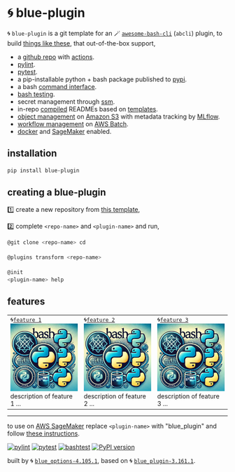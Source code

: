 # 🌀 blue-plugin

🌀 `blue-plugin` is a git template for an 🪄 [`awesome-bash-cli`](https://github.com/kamangir/awesome-bash-cli) (`abcli`) plugin, to build [things like these](https://github.com/kamangir?tab=repositories), that out-of-the-box support,

- a [github repo](https://github.com/) with [actions](https://github.com/features/actions).
- [pylint](https://pypi.org/project/pylint/).
- [pytest](https://docs.pytest.org/).
- a pip-installable python + bash package published to [pypi](https://pypi.org/).
- a bash [command interface](./blue_plugin/.abcli/blue_plugin.sh).
- [bash testing](./.github/workflows/bashtest.yml).
- secret management through [ssm](https://docs.aws.amazon.com/secretsmanager/).
- in-repo [compiled](./blue_plugin/README.py) READMEs based on [templates](./template.md).
- [object management](https://github.com/kamangir/blue-objects) on [Amazon S3](https://aws.amazon.com/s3/) with metadata tracking by [MLflow](https://mlflow.org/).
- [workflow management](https://github.com/kamangir/notebooks-and-scripts/tree/main/notebooks_and_scripts/workflow) on [AWS Batch](https://aws.amazon.com/batch/).
- [docker](https://github.com/kamangir/notebooks-and-scripts/blob/main/notebooks_and_scripts/.abcli/docker.sh) and [SageMaker](https://github.com/kamangir/notebooks-and-scripts/blob/main/notebooks_and_scripts/.abcli/sagemaker.sh) enabled.

## installation

```bash
pip install blue-plugin
```

## creating a blue-plugin

1️⃣ create a new repository from [this template](https://github.com/kamangir/blue-plugin),

2️⃣ complete `<repo-name>` and `<plugin-name>` and run,

```bash
@git clone <repo-name> cd

@plugins transform <repo-name>

@init
<plugin-name> help
```

## features

|   |   |   |
| --- | --- | --- |
| 🌀[`feature 1`](#) [![image](https://github.com/kamangir/assets/raw/main/blue-plugin/marquee.png?raw=true)](#) description of feature 1 ... | 🌀[`feature 2`](#) [![image](https://github.com/kamangir/assets/raw/main/blue-plugin/marquee.png?raw=true)](#) description of feature 2 ... | 🌀[`feature 3`](#) [![image](https://github.com/kamangir/assets/raw/main/blue-plugin/marquee.png?raw=true)](#) description of feature 3 ... |

---

to use on [AWS SageMaker](https://aws.amazon.com/sagemaker/) replace `<plugin-name>` with "blue_plugin" and follow [these instructions](https://github.com/kamangir/notebooks-and-scripts/blob/main/SageMaker.md).

[![pylint](https://github.com/kamangir/blue-plugin/actions/workflows/pylint.yml/badge.svg)](https://github.com/kamangir/blue-plugin/actions/workflows/pylint.yml) [![pytest](https://github.com/kamangir/blue-plugin/actions/workflows/pytest.yml/badge.svg)](https://github.com/kamangir/blue-plugin/actions/workflows/pytest.yml) [![bashtest](https://github.com/kamangir/blue-plugin/actions/workflows/bashtest.yml/badge.svg)](https://github.com/kamangir/blue-plugin/actions/workflows/bashtest.yml) [![PyPI version](https://img.shields.io/pypi/v/blue-plugin.svg)](https://pypi.org/project/blue-plugin/)

built by 🌀 [`blue_options-4.105.1`](https://github.com/kamangir/awesome-bash-cli), based on 🌀 [`blue_plugin-3.161.1`](https://github.com/kamangir/blue-plugin).
